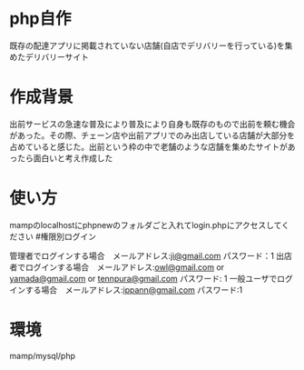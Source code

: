 # php自作
既存の配達アプリに掲載されていない店舗(自店でデリバリーを行っている)を集めたデリバリーサイト
# 作成背景
出前サービスの急速な普及により普及により自身も既存のもので出前を頼む機会があった。その際、チェーン店や出前アプリでのみ出店している店舗が大部分を占めていると感じた。出前という枠の中で老舗のような店舗を集めたサイトがあったら面白いと考え作成した

# 使い方
mampのlocalhostにphpnewのフォルダごと入れてlogin.phpにアクセスしてください
#権限別ログイン

管理者でログインする場合　メールアドレス:ji@gmail.com パスワード：1
出店者でログインする場合　メールアドレス:owl@gmail.com or yamada@gmail.com or tennpura@gmail.com パスワード: 1
一般ユーザでログインする場合　メールアドレス:ippann@gmail.com パスワード:1

# 環境
mamp/mysql/php
